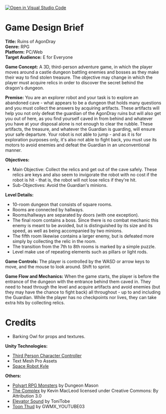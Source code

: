 [![Open in Visual Studio Code](https://classroom.github.com/assets/open-in-vscode-c66648af7eb3fe8bc4f294546bfd86ef473780cde1dea487d3c4ff354943c9ae.svg)](https://classroom.github.com/online_ide?assignment_repo_id=8391427&assignment_repo_type=AssignmentRepo)

# Game Design Brief
**Title:** Ruins of AgonDray  
**Genre:** RPG  
**Platform:** PC/Web  
**Target Audience:** E for Everyone  

**Game Concept:** A 3D, third-person adventure game, in which the player moves around a castle dungeon battling enemies and bosses as they make their way to find stolen treasure. The objective may change in which the player must acquire relics in order to discover the secret behind the dragon's dungeon.

**Premise:** You are an explorer robot and your task is to explore an abandoned cave - what appears to be a dungeon that holds many questions and you must collect the answers by acquiring artifacts. These artifacts will help you not only defeat the guardian of the AgonDray ruins but will also get you out of here, as you find yourself caved in from behind and whatever you have at your disposal alone is not enough to clear the rubble. These artifacts, the treasure, and whatever the Guardian is guarding, will ensure your safe departure. Your robot is not able to jump - and as it is for exploration purposes only, it's also not able to fight back, you must use its motors to avoid enemies and defeat the Guardian in an unconventional manner.

**Objectives:**
- Main Objective: Collect the relics and get out of the cave safely. These relics are keys and also seem to invigorate the robot with no cost if the robot is hit - that is, the robot will not lose relics if they're hit.
- Sub-Objectives: Avoid the Guardian's minions. 

**Level Details:**
- 10-room dungeon that consists of square rooms.
- Rooms are connected by hallways.
- Rooms/hallways are separated by doors (with one exception).
- The final room contains a boss. Since there is no combat mechanic this enemy is meant to be avoided, but is distinguished by its size and its speed, as well as being accompanied by two minions.
- The fifth room likewise contains a larger enemy, but is defeated more simply by collecting the relic in the room. 
- The transition from the 7th to 8th rooms is marked by a simple puzzle.
- Level make use of repeating elements such as pillars or light rods.

**Game Controls:** The player is controlled by the WASD or arrow keys to move, and the mouse to look around. Shift to sprint.

**Game Flow and Mechanics:** When the game starts, the player is before the entrance of the dungeon with the entrance behind them caved in. They need to head through the level and acquire artifacts and avoid enemies (but they may have the chance to fight back) all throughout - up to and including the Guardian. While the player has no checkpoints nor lives, they can take extra hits by collecting relics.

# Credits
* Barking Owl for props and textures.

**Unity Technologies:**

* [Third Person Character Controller](https://assetstore.unity.com/packages/essentials/starter-assets-third-person-character-controller-196526)
* Text Mesh Pro Assets
* [Space Robot Kyle](https://assetstore.unity.com/packages/3d/characters/robots/space-robot-kyle-4696)

**Others:**

* [Polyart RPG Monsters](https://assetstore.unity.com/packages/3d/characters/creatures/rpg-monster-duo-pbr-polyart-157762) by Dungeon Mason
* [The Complex](https://incompetech.com/music/royalty-free/index.html?isrc=USUAN1300025) by Kevin MacLeod licensed under Creative Commons: By Attribution 3.0
* [Elevator Sound](https://freesound.org/people/ToniTobe/sounds/233307/) by ToniTobe
* [Toon Thud](https://freesound.org/people/GWMX_YOUTUBE03/sounds/339114/) by GWMX_YOUTUBE03
